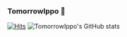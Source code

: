 ### TomorrowIppo 👋

[![Hits](https://hits.seeyoufarm.com/api/count/incr/badge.svg?url=https%3A%2F%2Fgithub.com%2FTomorrowIppo&count_bg=%2379C83D&title_bg=%23555555&icon=&icon_color=%23E7E7E7&title=hits&edge_flat=false)](https://hits.seeyoufarm.com)
![TomorrowIppo's GitHub stats](https://github-readme-stats.vercel.app/api?username=TomorrowIppo&show_icons=true&theme=radical)
